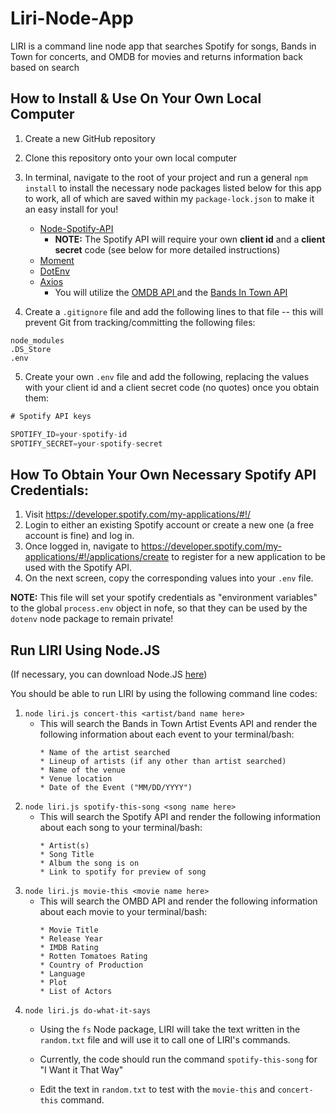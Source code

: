 # Liri-Node-App
LIRI is a command line node app that searches Spotify for songs, Bands in Town for concerts, and OMDB for movies and returns information back based on search 

## How to Install & Use On Your Own Local Computer
1. Create a new GitHub repository 
2. Clone this repository onto your own local computer
3. In terminal, navigate to the root of your project and run a general `npm install` to install the necessary node packages listed below for this app to work, all of which are saved within my `package-lock.json` to make it an easy install for you!

    * <a href="https://www.npmjs.com/package/node-spotify-api" target="_blank">Node-Spotify-API</a>
        * **NOTE:** The Spotify API will require your own **client id** and a **client secret** code (see below for more detailed instructions)
    * <a href="https://www.npmjs.com/package/moment" target="_blank">Moment</a>
    * <a href="https://www.npmjs.com/package/dotenv" target="_blank">DotEnv</a>
    * <a href="https://www.npmjs.com/package/axios" target="_blank">Axios</a>
        * You will utilize the <a href="http://www.omdbapi.com/" target="_blank">OMDB API </a> and the <a href="http://www.artists.bandsintown.com/bandsintown-api" target="_blank">Bands In Town API</a>
4. Create a `.gitignore` file and add the following lines to that file -- this will prevent Git from tracking/committing the following files:
```
node_modules
.DS_Store
.env
```
5. Create your own `.env` file and add the following, replacing the values with your client id and a client secret code (no quotes) once you obtain them:
```js
# Spotify API keys

SPOTIFY_ID=your-spotify-id
SPOTIFY_SECRET=your-spotify-secret

```
## How To Obtain Your Own Necessary Spotify API Credentials: 
1. Visit <https://developer.spotify.com/my-applications/#!/>
2. Login to either an existing Spotify account or create a new one (a free account is fine) and log in.
3. Once logged in, navigate to <https://developer.spotify.com/my-applications/#!/applications/create> to register for a new application to be used with the Spotify API. 
4. On the next screen, copy the corresponding values into your `.env` file.

**NOTE:** This file will set your spotify credentials as "environment variables" to the global `process.env` object in nofe, so that they can be used by the `dotenv` node package to remain private! 

## Run LIRI Using Node.JS 
(If necessary, you can download Node.JS <a href="https://nodejs.org/en/download/">here</a>)

You should be able to run LIRI by using the following command line codes:

1. `node liri.js concert-this <artist/band name here>`
   * This will search the Bands in Town Artist Events API and render the following information about each event to your terminal/bash:
        ```
        * Name of the artist searched
        * Lineup of artists (if any other than artist searched) 
        * Name of the venue
        * Venue location
        * Date of the Event ("MM/DD/YYYY")
        ```
2. `node liri.js spotify-this-song <song name here>`
   * This will search the Spotify API and render the following information about each song to your terminal/bash:
        ```
        * Artist(s)
        * Song Title 
        * Album the song is on
        * Link to spotify for preview of song
        ```
3. `node liri.js movie-this <movie name here>`
   * This will search the OMBD API and render the following information about each movie to your terminal/bash:
        ```
        * Movie Title
        * Release Year
        * IMDB Rating 
        * Rotten Tomatoes Rating 
        * Country of Production
        * Language 
        * Plot
        * List of Actors
        ```
4. `node liri.js do-what-it-says`
   * Using the `fs` Node package, LIRI will take the text written in the `random.txt` file and will use it to call one of LIRI's commands.

    * Currently, the code should run the command `spotify-this-song` for "I Want it That Way"

    * Edit the text in `random.txt` to test with the `movie-this` and `concert-this` command.







